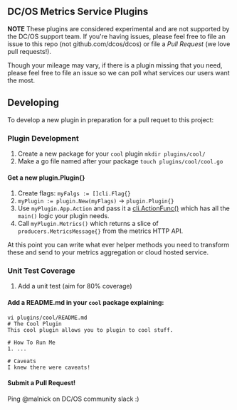 ## DC/OS Metrics Service Plugins
**NOTE** These plugins are considered experimental and are not supported by the DC/OS support team. If you're having issues, please feel free to file an issue to this repo (not github.com/dcos/dcos) or file a *Pull Request* (we love pull requests!).

Though your mileage may vary, if there is a plugin missing that you need, please feel free to file an issue so we can poll what services our users want the most.

## Developing
To develop a new plugin in preparation for a pull requet to this project:

### Plugin Development
1. Create a new package for your `cool` plugin `mkdir plugins/cool/`
1. Make a go file named after your package `touch plugins/cool/cool.go`

#### Get a new plugin.Plugin{}
1. Create flags: `myFalgs := []cli.Flag{}`
1. `myPlugin := plugin.New(myFlags)` -> `plugin.Plugin{}`
1. Use `myPlugin.App.Action` and pass it a [cli.ActionFunc()](https://github.com/urfave/cli/blob/master/app.go#L66) which has all the `main()` logic your plugin needs.
1. Call `myPlugin.Metrics()` which returns a slice of `producers.MetricsMessage{}` from the metrics HTTP API.

At this point you can write what ever helper methods you need to transform these and send to your metrics aggregation or cloud hosted service.

### Unit Test Coverage
1. Add a unit test (aim for 80% coverage)

#### Add a README.md in your `cool` package explaining:
```
vi plugins/cool/README.md
# The Cool Plugin
This cool plugin allows you to plugin to cool stuff.

# How To Run Me
1. ...

# Caveats
I knew there were caveats!
```

#### Submit a Pull Request!
Ping @malnick on DC/OS community slack :)
